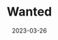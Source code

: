---
layout: comic
date: 2023-03-26
title: Wanted
categories: page
number: 2
permalink: /read/2
image: /pages/rm_002.webp
---